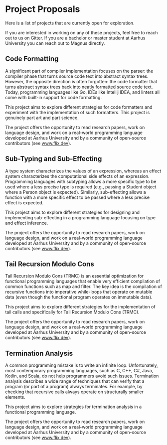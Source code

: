 # Project Proposals

Here is a list of projects that are currently open for exploration.

If you are interested in working on any of these projects, feel free to reach
out to us on Gitter. If you are a bachelor or master student at Aarhus
University you can reach out to Magnus directly. 

## Code Formatting

A significant part of compiler implementation focuses on the parser: the
compiler phase that turns source code text into abstract syntax trees. However,
the opposite direction is often forgotten: the code formatter that turns
abstract syntax trees back into neatly formatted source code text. Today,
programming languages like Go, IDEs like Intellij IDEA, and linters all come
with built-in support for code formatting.

This project aims to explore different strategies for code formatters and
experiment with the implementation of such formatters. This project is genuinely
part art and part science.

The project offers the opportunity to read research papers, work on language
design, and work on a real-world programming language developed at Aarhus
University and by a community of open-source contributors (see www.flix.dev).

## Sub-Typing and Sub-Effecting

A type system characterizes the values of an expression, whereas an effect
system characterizes the computational side effects of an expression.
Programming languages with subtyping allows a more specific type to be used
where a less precise type is required (e.g., passing a Student object where a
Person object is expected). Similarly, sub-effecting allows a function with a
more specific effect to be passed where a less precise effect is expected.

This project aims to explore different strategies for designing and implementing
sub-effecting in a programming language focusing on type and effect inference.

The project offers the opportunity to read research papers, work on language
design, and work on a real-world programming language developed at Aarhus
University and by a community of open-source contributors (see www.flix.dev).

## Tail Recursion Modulo Cons

Tail Recursion Modulo Cons (TRMC) is an essential optimization for functional
programming languages that enable very efficient compilation of common functions
such as map and filter. The key idea is the compilation of recursive functions
into imperative while-loops that operate on mutable data (even though the
functional program operates on immutable data).

This project aims to explore different strategies for the implementation of tail
calls and specifically for Tail Recursion Modulo Cons (TRMC).

The project offers the opportunity to read research papers, work on language
design, and work on a real-world programming language developed at Aarhus
University and by a community of open-source contributors (see www.flix.dev).

## Termination Analysis

A common programming mistake is to write an infinite loop. Unfortunately, most
contemporary programming languages, such as C, C++, C#, Java, Kotlin, and Scala,
do not help programmers avoid such issues. Termination analysis describes a wide
range of techniques that can verify that a program (or part of a program) always
terminates. For example, by checking that recursive calls always operate on
structurally smaller elements.

This project aims to explore strategies for termination analysis in a 
functional programming language.

The project offers the opportunity to read research papers, work on language
design, and work on a real-world programming language developed at Aarhus
University and by a community of open-source contributors (see www.flix.dev). 
